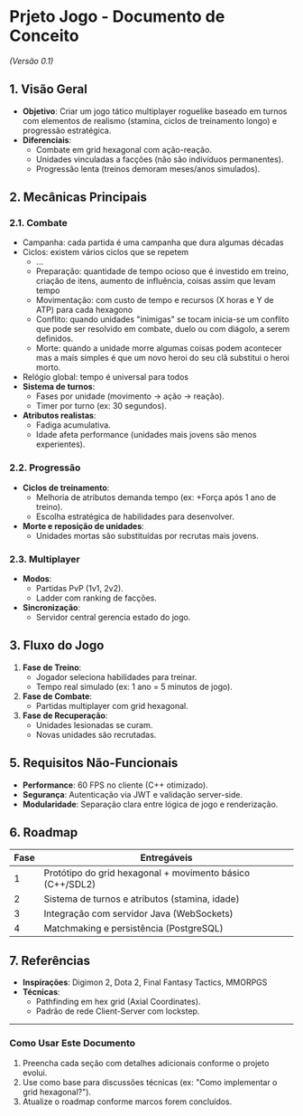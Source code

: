# **Prjeto Jogo - Documento de Conceito**  
*(Versão 0.1)*  

## **1. Visão Geral**  
- **Objetivo**: Criar um jogo tático multiplayer roguelike baseado em turnos com elementos de realismo (stamina, ciclos de treinamento longo) e progressão estratégica.  
- **Diferenciais**:  
  - Combate em grid hexagonal com ação-reação.  
  - Unidades vinculadas a facções (não são indivíduos permanentes).  
  - Progressão lenta (treinos demoram meses/anos simulados).  

## **2. Mecânicas Principais**  
### **2.1. Combate** 
- Campanha: cada partida é uma campanha que dura algumas décadas
- Ciclos: existem vários ciclos que se repetem 
  - ...
  - Preparação: quantidade de tempo ocioso que é investido em treino, criação de itens, aumento de influência, coisas assim que levam tempo
  - Movimentação: com custo de tempo e recursos (X horas e Y de ATP) para cada hexagono 
  - Conflito: quando unidades "inimigas" se tocam inicia-se um conflito que pode ser resolvido em combate, duelo ou com diágolo, a serem definidos.
  - Morte: quando a unidade morre algumas coisas podem acontecer mas a mais simples é que um novo heroi do seu clã substitui o heroi morto.
- Relógio global: tempo é universal para todos 
- **Sistema de turnos**:  
  - Fases por unidade (movimento → ação → reação).  
  - Timer por turno (ex: 30 segundos).  
- **Atributos realistas**:  
  - Fadiga acumulativa.  
  - Idade afeta performance (unidades mais jovens são menos experientes).  

### **2.2. Progressão**  
- **Ciclos de treinamento**:  
  - Melhoria de atributos demanda tempo (ex: +Força após 1 ano de treino).  
  - Escolha estratégica de habilidades para desenvolver.  
- **Morte e reposição de unidades**:  
  - Unidades mortas são substituídas por recrutas mais jovens.  

### **2.3. Multiplayer**  
- **Modos**:  
  - Partidas PvP (1v1, 2v2).  
  - Ladder com ranking de facções.  
- **Sincronização**:  
  - Servidor central gerencia estado do jogo.  


## **3. Fluxo do Jogo**  
1. **Fase de Treino**:  
   - Jogador seleciona habilidades para treinar.  
   - Tempo real simulado (ex: 1 ano = 5 minutos de jogo).  
2. **Fase de Combate**:  
   - Partidas multiplayer com grid hexagonal.  
3. **Fase de Recuperação**:  
   - Unidades lesionadas se curam.  
   - Novas unidades são recrutadas.  

## **5. Requisitos Não-Funcionais**  
- **Performance**: 60 FPS no cliente (C++ otimizado).  
- **Segurança**: Autenticação via JWT e validação server-side.  
- **Modularidade**: Separação clara entre lógica de jogo e renderização.  

## **6. Roadmap**  
| Fase | Entregáveis |  
|------|------------|  
| 1    | Protótipo do grid hexagonal + movimento básico (C++/SDL2) |  
| 2    | Sistema de turnos e atributos (stamina, idade) |  
| 3    | Integração com servidor Java (WebSockets) |  
| 4    | Matchmaking e persistência (PostgreSQL) |  

## **7. Referências**  
- **Inspirações**: Digimon 2, Dota 2, Final Fantasy Tactics, MMORPGS  
- **Técnicas**:  
  - Pathfinding em hex grid (Axial Coordinates).  
  - Padrão de rede Client-Server com lockstep.  

---

### **Como Usar Este Documento**  
1. Preencha cada seção com detalhes adicionais conforme o projeto evolui.  
2. Use como base para discussões técnicas (ex: "Como implementar o grid hexagonal?").  
3. Atualize o roadmap conforme marcos forem concluídos.  
